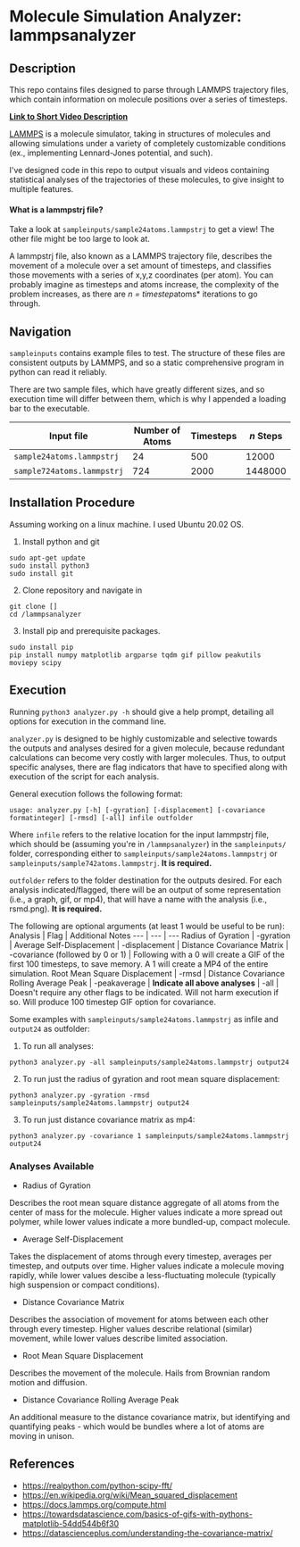 # Molecule Simulation Analyzer: lammpsanalyzer

## Description

This repo contains files designed to parse through LAMMPS trajectory files, which contain
information on molecule positions over a series of timesteps.

**[Link to Short Video Description](https://youtu.be/H2jwzjH7r2Y)**

[LAMMPS](https://www.lammps.org/) is a molecule simulator, taking in structures of
molecules and allowing simulations under a variety of completely customizable conditions
(ex., implementing Lennard-Jones potential, and such).

I've designed code in this repo to output visuals and videos containing statistical analyses
of the trajectories of these molecules, to give insight to multiple features.

#### What is a lammpstrj file?

Take a look at `sampleinputs/sample24atoms.lammpstrj` to get a view! The other file might be too large to look at.

A lammpstrj file, also known as a LAMMPS trajectory file, describes the movement of a molecule over a set amount of timesteps, and classifies those movements with a series of x,y,z coordinates (per atom). You can probably imagine as timesteps and atoms increase, the complexity of the problem increases, as there are *n = timestep*atoms* iterations to go through.

## Navigation

`sampleinputs` contains example files to test. The structure of these files are consistent outputs by LAMMPS, and so a static comprehensive program in python can read it reliably.

There are two sample files, which have greatly different sizes, and so execution time will differ between them, which is why I appended a loading bar to the executable.

Input file | Number of Atoms | Timesteps | *n* Steps
--- | --- | --- | ---
`sample24atoms.lammpstrj` | 24 | 500 | 12000
`sample724atoms.lammpstrj` | 724 | 2000 | 1448000



## Installation Procedure

Assuming working on a linux machine. I used Ubuntu 20.02 OS.

1. Install python and git
```
sudo apt-get update
sudo install python3
sudo install git
```

2. Clone repository and navigate in
```
git clone []
cd /lammpsanalyzer
```

3. Install pip and prerequisite packages.
```
sudo install pip
pip install numpy matplotlib argparse tqdm gif pillow peakutils moviepy scipy
```

## Execution

Running `python3 analyzer.py -h` should give a help prompt, detailing all options
for execution in the command line.

`analyzer.py` is designed to be highly customizable and selective towards the outputs and analyses desired for a given molecule, because redundant calculations can become very costly with larger molecules. Thus, to output specific analyses, there are flag indicators that have to specified along with execution of the script for each analysis.

General execution follows the following format:
```
usage: analyzer.py [-h] [-gyration] [-displacement] [-covariance formatinteger] [-rmsd] [-all] infile outfolder
```

Where `infile` refers to the relative location for the input lammpstrj file, which should be (assuming you're in `/lammpsanalyzer`) in the `sampleinputs/` folder, corresponding either to `sampleinputs/sample24atoms.lammpstrj` or `sampleinputs/sample742atoms.lammpstrj`. **It is required.**

`outfolder` refers to the folder destination for the outputs desired. For each analysis indicated/flagged, there will be an output of some representation (i.e., a graph, gif, or mp4), that will have a name with the analysis (i.e., rsmd.png). **It is required.**

The following are optional arguments (at least 1 would be useful to be run):
Analysis | Flag | Additional Notes
--- | --- | ---
Radius of Gyration | -gyration |
Average Self-Displacement | -displacement |
Distance Covariance Matrix | -covariance (followed by 0 or 1) | Following with a 0 will create a GIF of the first 100 timesteps, to save memory. A 1 will create a MP4 of the entire simulation.
Root Mean Square Displacement | -rmsd |
Distance Covariance Rolling Average Peak | -peakaverage |
**Indicate all above analyses** | -all | Doesn't require any other flags to be indicated. Will not harm execution if so. Will produce 100 timestep GIF option for covariance.

Some examples with `sampleinputs/sample24atoms.lammpstrj` as infile and `output24` as outfolder:

1. To run all analyses:
```
python3 analyzer.py -all sampleinputs/sample24atoms.lammpstrj output24
```

2. To run just the radius of gyration and root mean square displacement:
```
python3 analyzer.py -gyration -rmsd sampleinputs/sample24atoms.lammpstrj output24
```

3. To run just distance covariance matrix as mp4:
```
python3 analyzer.py -covariance 1 sampleinputs/sample24atoms.lammpstrj output24
```

### Analyses Available

- Radius of Gyration

Describes the root mean square distance aggregate of all atoms from the center of mass for the molecule. Higher values indicate a more spread out polymer, while lower values indicate a more bundled-up, compact molecule.

- Average Self-Displacement

Takes the displacement of atoms through every timestep, averages per timestep, and outputs over time. Higher values indicate a molecule moving rapidly, while lower values descibe a less-fluctuating molecule (typically high suspension or compact conditions).

- Distance Covariance Matrix

Describes the association of movement for atoms between each other through every timestep. Higher values describe relational (similar) movement, while lower values describe limited association.

- Root Mean Square Displacement

Describes the movement of the molecule. Hails from Brownian random motion and diffusion.

- Distance Covariance Rolling Average Peak

An additional measure to the distance covariance matrix, but identifying and quantifying peaks - which would be bundles where a lot of atoms are moving in unison.

## References

- https://realpython.com/python-scipy-fft/
- https://en.wikipedia.org/wiki/Mean_squared_displacement
- https://docs.lammps.org/compute.html
- https://towardsdatascience.com/basics-of-gifs-with-pythons-matplotlib-54dd544b6f30
- https://datascienceplus.com/understanding-the-covariance-matrix/
